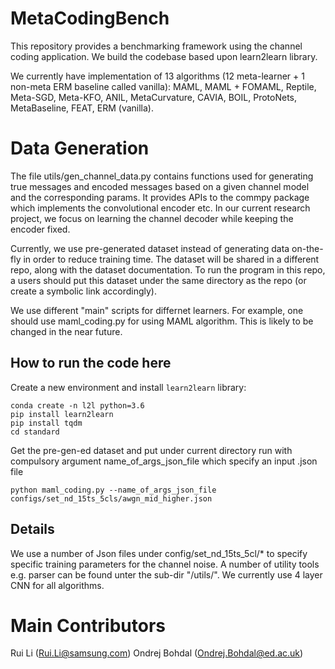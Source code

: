 # MetaCodingBench

This repository provides a benchmarking framework using the channel coding application. We build the codebase based upon learn2learn library.  

We currently have implementation of 13 algorithms (12 meta-learner + 1 non-meta ERM baseline called vanilla): 
MAML, MAML + FOMAML, Reptile, Meta-SGD, Meta-KFO, ANIL, MetaCurvature, CAVIA, BOIL, ProtoNets, MetaBaseline, FEAT, ERM (vanilla).  

# Data Generation
The file utils/gen_channel_data.py contains functions used for generating true messages and encoded messages based on a given channel model and the corresponding params. It provides APIs to the commpy package which implements the convolutional encoder etc. In our current research project, we focus on learning the channel decoder while keeping the encoder fixed. 

Currently, we use pre-generated dataset instead of generating data on-the-fly in order to reduce training time. The dataset will be shared in a different repo, along with the dataset documentation. To run the program in this repo, a users should put this dataset under the same directory as the repo (or create a symbolic link accordingly).  

We use different "main" scripts for differnet learners. For example, one should use maml_coding.py for using MAML algorithm. This is likely to be changed in the near future.

## How to run the code here  
Create a new environment and install ``learn2learn`` library:  
```
conda create -n l2l python=3.6
pip install learn2learn
pip install tqdm
cd standard
```
Get the pre-gen-ed dataset and put under current directory run with compulsory argument name_of_args_json_file which specify an input .json file  

```
python maml_coding.py --name_of_args_json_file configs/set_nd_15ts_5cls/awgn_mid_higher.json  
```

## Details
We use a number of Json files under config/set_nd_15ts_5cl/* to specify specific training parameters for the channel noise. A number of utility tools e.g. parser can be found unter the sub-dir "/utils/". We currently use 4 layer CNN for all algorithms. 


# Main Contributors 
Rui Li (Rui.Li@samsung.com) 
Ondrej Bohdal (Ondrej.Bohdal@ed.ac.uk)  
